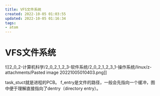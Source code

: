 ```yaml
---
title: VFS文件系统
created: 2022-10-05 01:03:55
updated: 2022-10-05 01:16:34
tags: 
- atom
---
```


# VFS文件系统

![[2_0_2-计算机科学/2_0_2_1_2_3-软件系统/2_0_2_1_2_3_1-操作系统/linux/z-attachments/Pasted image 20221005010403.png]]

task_stuct就是进程的PCB。
f_entry是文件的路径，一般会先指向一个缓冲，图中便于理解直接指向了dentry（directory entry）。
